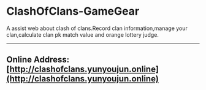 # ClashOfClans-GameGear
A assist web about clash of clans.Record clan information,manage your clan,calculate clan pk match value and orange lottery judge.

---
##  Online Address: [http://clashofclans.yunyoujun.online](http://clashofclans.yunyoujun.online)
